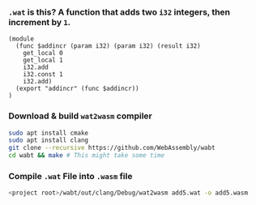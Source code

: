 ### `.wat` is this? A function that adds two `i32` integers, then increment by `1`.
```wasm
(module
  (func $addincr (param i32) (param i32) (result i32)
    get_local 0
    get_local 1
    i32.add
    i32.const 1
    i32.add)
  (export "addincr" (func $addincr))
)
```

### Download & build `wat2wasm` compiler
```bash
sudo apt install cmake
sudo apt install clang
git clone --recursive https://github.com/WebAssembly/wabt
cd wabt && make # This might take some time 
```
### Compile `.wat` File into `.wasm` file
```bash
<project root>/wabt/out/clang/Debug/wat2wasm add5.wat -o add5.wasm
```
